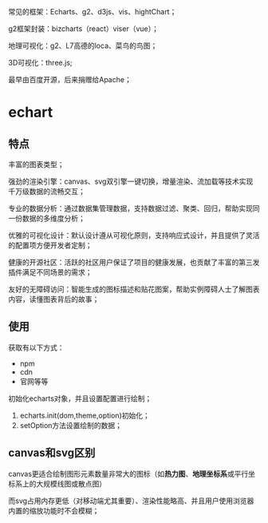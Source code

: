 常见的框架：Echarts、g2、d3js、vis、hightChart；

g2框架封装：bizcharts（react）viser（vue）；

地理可视化：g2、L7高德的loca、菜鸟的鸟图；

3D可视化：three.js;

最早由百度开源，后来捐赠给Apache；

# echart

## **特点**

丰富的图表类型；

强劲的渲染引擎：canvas、svg双引擎一键切换，增量渲染、流加载等技术实现千万级数据的流畅交互；

专业的数据分析：通过数据集管理数据，支持数据过滤、聚类、回归，帮助实现同一份数据的多维度分析；

优雅的可视化设计：默认设计遵从可视化原则，支持响应式设计，并且提供了灵活的配置项方便开发者定制；

健康的开源社区：活跃的社区用户保证了项目的健康发展，也贡献了丰富的第三发插件满足不同场景的需求；

友好的无障碍访问：智能生成的图标描述和贴花图案，帮助实例障碍人士了解图表内容，读懂图表背后的故事；

## 使用

获取有以下方式：

- npm
- cdn
- 官网等等

初始化echarts对象，并且设置配置进行绘制；

1. echarts.init(dom,theme,option)初始化；
2. setOption方法设置绘制的数据；

## canvas和svg区别

canvas更适合绘制图形元素数量非常大的图标（如**热力图**、**地理坐标系**或平行坐标系上的大规模线图或散点图）

而svg占用内存更低（对移动端尤其重要）、渲染性能略高、并且用户使用浏览器内置的缩放功能时不会模糊；

